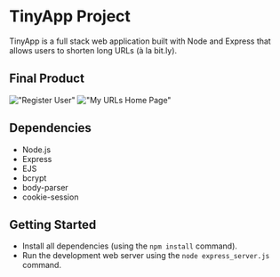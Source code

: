 # TinyApp Project

TinyApp is a full stack web application built with Node and Express that allows users to shorten long URLs (à la bit.ly).

## Final Product

!["Register User"]()
!["My URLs Home Page"](#)

## Dependencies

- Node.js
- Express
- EJS
- bcrypt
- body-parser
- cookie-session

## Getting Started

- Install all dependencies (using the `npm install` command).
- Run the development web server using the `node express_server.js` command.
